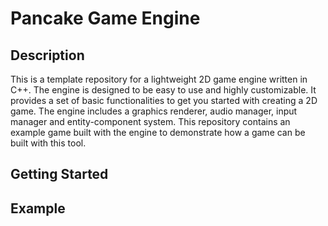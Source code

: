 # Pancake Game Engine

## Description
This is a template repository for a lightweight 2D game engine written in C++. The engine is designed to be easy to use and highly customizable. It provides a set of basic functionalities to get you started with creating a 2D game. The engine includes a graphics renderer, audio manager, input manager and entity-component system. This repository contains an example game built with the engine to demonstrate how a game can be built with this tool.

## Getting Started

## Example
